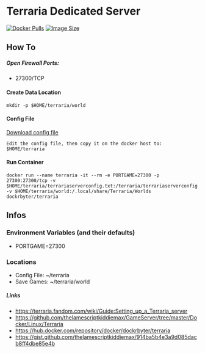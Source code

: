 # Terraria Dedicated Server
[![Docker Pulls](https://img.shields.io/docker/pulls/dockrbyter/terraria.svg)](https://hub.docker.com/r/dockrbyter/terraria)
[![Image Size](https://img.shields.io/docker/image-size/dockrbyter/terraria.svg)](https://hub.docker.com/r/dockrbyter/terraria)
## How To

##### Open Firewall Ports:
 - 27300/TCP

#### Create Data Location
```
mkdir -p $HOME/terraria/world
 ```

#### Config File

[Download config file](https://gist.github.com/dockrbyter/914ba5b4e3a9d085dacb8ff4dbe85e4b)

```
Edit the config file, then copy it on the docker host to:
$HOME/terraria
 ```

#### Run Container
```
docker run --name terraria -it --rm -e PORTGAME=27300 -p 27300:27300/tcp -v $HOME/terraria/terrariaserverconfig.txt:/terraria/terrariaserverconfig.txt -v $HOME/terraria/world:/.local/share/Terraria/Worlds dockrbyter/terraria
 ```

## Infos

### Environment Variables (and their defaults)
 - PORTGAME=27300

### Locations
 - Config File: ~/terraria
 - Save Games: ~/terraria/world

##### Links
 - https://terraria.fandom.com/wiki/Guide:Setting_up_a_Terraria_server
 - https://github.com/thelamescriptkiddiemax/GameServer/tree/master/Docker/Linux/Terraria
 - https://hub.docker.com/repository/docker/dockrbyter/terraria
 - https://gist.github.com/thelamescriptkiddiemax/914ba5b4e3a9d085dacb8ff4dbe85e4b
